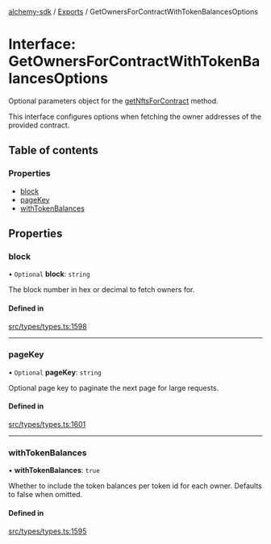 [alchemy-sdk](../README.md) / [Exports](../modules.md) / GetOwnersForContractWithTokenBalancesOptions

# Interface: GetOwnersForContractWithTokenBalancesOptions

Optional parameters object for the [getNftsForContract](../classes/NftNamespace.md#getnftsforcontract) method.

This interface configures options when fetching the owner addresses of the
provided contract.

## Table of contents

### Properties

- [block](GetOwnersForContractWithTokenBalancesOptions.md#block)
- [pageKey](GetOwnersForContractWithTokenBalancesOptions.md#pagekey)
- [withTokenBalances](GetOwnersForContractWithTokenBalancesOptions.md#withtokenbalances)

## Properties

### block

• `Optional` **block**: `string`

The block number in hex or decimal to fetch owners for.

#### Defined in

[src/types/types.ts:1598](https://github.com/alchemyplatform/alchemy-sdk-js/blob/e62e5c7/src/types/types.ts#L1598)

___

### pageKey

• `Optional` **pageKey**: `string`

Optional page key to paginate the next page for large requests.

#### Defined in

[src/types/types.ts:1601](https://github.com/alchemyplatform/alchemy-sdk-js/blob/e62e5c7/src/types/types.ts#L1601)

___

### withTokenBalances

• **withTokenBalances**: ``true``

Whether to include the token balances per token id for each owner. Defaults
to false when omitted.

#### Defined in

[src/types/types.ts:1595](https://github.com/alchemyplatform/alchemy-sdk-js/blob/e62e5c7/src/types/types.ts#L1595)
